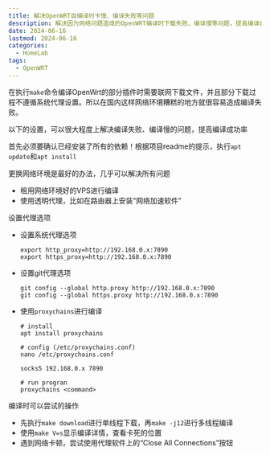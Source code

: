 ```yaml
---
title: 解决OpenWRT自编译时卡慢、编译失败等问题
description: 解决因为网络问题造成的OpenWRT编译时下载失败、编译慢等问题，提高编译成功率
date: 2024-06-16
lastmod: 2024-06-16
categories:
  - HomeLab
tags:
  - OpenWRT
---
```


在执行`make`命令编译OpenWrt的部分插件时需要联网下载文件，并且部分下载过程不遵循系统代理设置。所以在国内这样网络环境糟糕的地方就很容易造成编译失败。

以下的设置，可以很大程度上解决编译失败、编译慢的问题，提高编译成功率



首先必须要确认已经安装了所有的依赖！根据项目readme的提示，执行`apt update`和`apt install`

更换网络环境是最好的办法，几乎可以解决所有问题

- 租用网络环境好的VPS进行编译
- 使用透明代理，比如在路由器上安装“网络加速软件”

设置代理选项

- 设置系统代理选项

  ```shell
  export http_proxy=http://192.168.0.x:7890
  export https_proxy=http://192.168.0.x:7890
  ```

- 设置git代理选项

  ```shell
  git config --global http.proxy http://192.168.0.x:7890
  git config --global https.proxy http://192.168.0.x:7890
  ```

- 使用`proxychains`进行编译

  ```shell
  # install
  apt install proxychains
  
  # config (/etc/proxychains.conf)
  nano /etc/proxychains.conf
  
  socks5 192.168.0.x 7890
  
  # run progran
  proxychains <command>
  ```

编译时可以尝试的操作

- 先执行`make download`进行单线程下载，再`make -j12`进行多线程编译
- 使用`make V=s`显示编译详情，查看卡死的位置
- 遇到网络卡顿，尝试使用代理软件上的“Close All Connections”按钮

